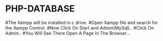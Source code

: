 # PHP-DATABASE

#The Xampp will be installed in c drive.
#Open Xampp file and search for the Xampp Control.
#Now Click On Start and Admin(MySql)..
#Click On Admin..
#You Will See There Open A Page In The Browser...
